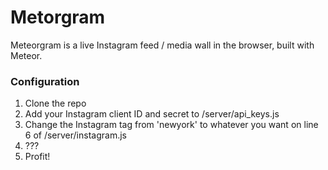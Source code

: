 # Metorgram

Meteorgram is a live Instagram feed / media wall in the browser, built with Meteor.

### Configuration

1. Clone the repo
2. Add your Instagram client ID and secret to /server/api_keys.js
3. Change the Instagram tag from 'newyork' to whatever you want on line 6 of /server/instagram.js
4. ???
5. Profit!